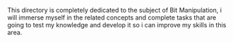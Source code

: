 This directory is completely dedicated to the subject of Bit Manipulation, i will immerse myself in the related concepts and complete tasks that are going to test my knowledge and develop it so i can improve my skills in this area.

